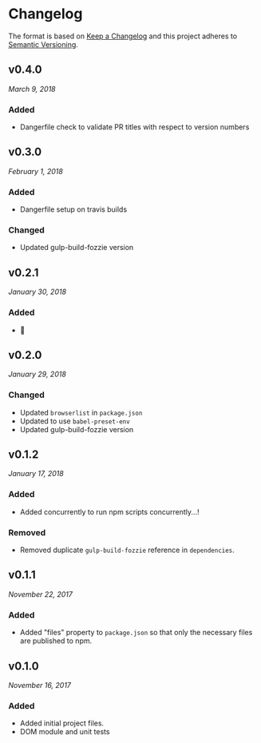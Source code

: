 # Changelog

The format is based on [Keep a Changelog](http://keepachangelog.com/en/1.0.0/)
and this project adheres to [Semantic Versioning](http://semver.org/spec/v2.0.0.html).

v0.4.0
------------------------------
*March 9, 2018*

### Added
- Dangerfile check to validate PR titles with respect to version numbers


v0.3.0
------------------------------
*February 1, 2018*

### Added
- Dangerfile setup on travis builds

### Changed
- Updated gulp-build-fozzie version


v0.2.1
------------------------------
*January 30, 2018*

### Added
- :bear:


v0.2.0
------------------------------
*January 29, 2018*

### Changed
- Updated `browserlist` in `package.json`
- Updated to use `babel-preset-env`
- Updated gulp-build-fozzie version


v0.1.2
------------------------------
*January 17, 2018*

### Added
- Added concurrently to run npm scripts concurrently...!

### Removed
- Removed duplicate `gulp-build-fozzie` reference in `dependencies`.


v0.1.1
------------------------------
*November 22, 2017*

### Added
- Added "files" property to `package.json` so that only the necessary files are published to npm.


v0.1.0
------------------------------
*November 16, 2017*

### Added
- Added initial project files.
- DOM module and unit tests
